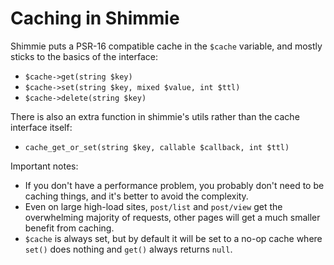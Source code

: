 # Caching in Shimmie

Shimmie puts a PSR-16 compatible cache in the `$cache` variable, and mostly
sticks to the basics of the interface:

- `$cache->get(string $key)`
- `$cache->set(string $key, mixed $value, int $ttl)`
- `$cache->delete(string $key)`

There is also an extra function in shimmie's utils rather than the cache
interface itself:

- `cache_get_or_set(string $key, callable $callback, int $ttl)`

Important notes:

- If you don't have a performance problem, you probably don't need to be caching things, and it's better to avoid the complexity.
- Even on large high-load sites, `post/list` and `post/view` get the overwhelming majority of requests, other pages will get a much smaller benefit from caching.
- `$cache` is always set, but by default it will be set to a no-op cache where `set()` does nothing and `get()` always returns `null`.
